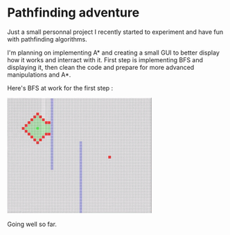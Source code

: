 # Pathfinding adventure

Just a small personnal project I recently started to experiment and have fun with pathfinding algorithms.

I'm planning on implementing A* and creating a small GUI to better display how it works and interract with it.
First step is implementing BFS and displaying it, then clean the code and prepare for more advanced manipulations and A*.

Here's BFS at work for the first step :

![](bfscut.gif)

Going well so far.
